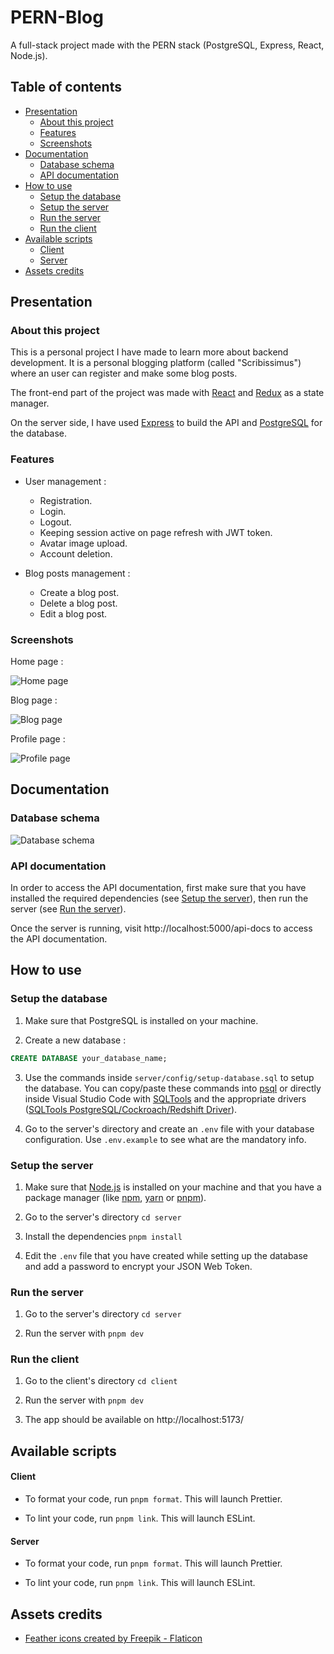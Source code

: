 # PERN-Blog

A full-stack project made with the PERN stack (PostgreSQL, Express, React, Node.js).

## Table of contents

-   [Presentation](#presentation)
    -   [About this project](#about-this-project)
    -   [Features](#features)
    -   [Screenshots](#screenshots)
-   [Documentation](#presentation)
    -   [Database schema](#database-schema)
    -   [API documentation](#api-documentation)
-   [How to use](#how-to-use)
    -   [Setup the database](#setup-the-database)
    -   [Setup the server](#setup-the-server)
    -   [Run the server](#run-the-server)
    -   [Run the client](#run-the-client)
-   [Available scripts](#available-scripts)
    -   [Client](#client)
    -   [Server](#server)
-   [Assets credits](#assets-credits)

## Presentation

### About this project

This is a personal project I have made to learn more about backend development. It is a personal blogging platform (called "Scribissimus") where an user can register and make some blog posts.

The front-end part of the project was made with [React](https://reactjs.org/) and [Redux](https://redux.js.org/) as a state manager.

On the server side, I have used [Express](https://expressjs.com/) to build the API and [PostgreSQL](https://www.postgresql.org/) for the database.

### Features

- User management :
    * Registration.
    * Login.
    * Logout.
    * Keeping session active on page refresh with JWT token.
    * Avatar image upload.
    * Account deletion.

- Blog posts management :
    * Create a blog post.
    * Delete a blog post.
    * Edit a blog post.

### Screenshots

Home page :

![Home page](./docs/home-page.png)

Blog page :

![Blog page](./docs/blog-page.png)

Profile page :

![Profile page](./docs/profile-page.png)

## Documentation

### Database schema

![Database schema](./docs/erd-diagram.png)

### API documentation

In order to access the API documentation, first make sure that you have installed the required dependencies (see [Setup the server](#setup-the-server)), then run the server (see [Run the server](#run-the-server)).

Once the server is running, visit http://localhost:5000/api-docs to access the API documentation.

## How to use

### Setup the database

1) Make sure that PostgreSQL is installed on your machine.

2) Create a new database :
```sql
CREATE DATABASE your_database_name;
```
3) Use the commands inside `server/config/setup-database.sql` to setup the database. You can copy/paste these commands into [psql](https://www.postgresql.org/docs/current/app-psql.html) or directly inside Visual Studio Code with [SQLTools](https://marketplace.visualstudio.com/items?itemName=mtxr.sqltools) and the appropriate drivers ([SQLTools PostgreSQL/Cockroach/Redshift Driver](https://marketplace.visualstudio.com/items?itemName=mtxr.sqltools-driver-pg)).

4) Go to the server's directory and create an `.env` file with your database configuration. Use `.env.example` to see what are the mandatory info. 

### Setup the server

1) Make sure that [Node.js](https://nodejs.org/en/) is installed on your machine and that you have a package manager (like [npm](https://www.npmjs.com/), [yarn](https://yarnpkg.com/) or [pnpm](https://pnpm.io/)).

2) Go to the server's directory `cd server`

3) Install the dependencies `pnpm install`

4) Edit the `.env` file that you have created while setting up the database and add a password to encrypt your JSON Web Token.

### Run the server

1) Go to the server's directory `cd server`

2) Run the server with `pnpm dev`

### Run the client

1) Go to the client's directory `cd client`

2) Run the server with `pnpm dev`

3) The app should be available on http://localhost:5173/

## Available scripts

#### Client

- To format your code, run `pnpm format`. This will launch Prettier.

- To lint your code, run `pnpm link`. This will launch ESLint.

#### Server

- To format your code, run `pnpm format`. This will launch Prettier.

- To lint your code, run `pnpm link`. This will launch ESLint.

## Assets credits

- <a href="https://www.flaticon.com/free-icons/feather" title="feather icons">Feather icons created by Freepik - Flaticon</a>
